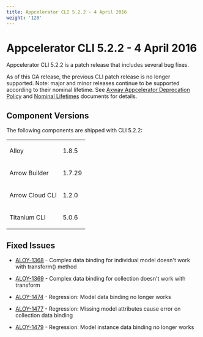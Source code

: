 ```yaml
---
title: Appcelerator CLI 5.2.2 - 4 April 2016
weight: '120'
---
```


# Appcelerator CLI 5.2.2 - 4 April 2016

Appcelerator CLI 5.2.2 is a patch release that includes several bug fixes.

As of this GA release, the previous CLI patch release is no longer supported. Note: major and minor releases continue to be supported according to their nominal lifetime. See [Axway Appcelerator Deprecation Policy](/guide/AMPLIFY_Appcelerator_Services_Overview/Axway_Appcelerator_Deprecation_Policy/) and [Nominal Lifetimes](/guide/AMPLIFY_Appcelerator_Services_Overview/Axway_Appcelerator_Product_Lifecycle/#nominal-lifetimes) documents for details.

## Component Versions

The following components are shipped with CLI 5.2.2:

<table class="confluenceTable"><thead class=" "></thead><tfoot class=" "></tfoot><tbody class=" "><tr><td class="confluenceTd" rowspan="1" colspan="1"><p>Alloy</p></td><td class="confluenceTd" rowspan="1" colspan="1"><p>1.8.5</p></td></tr><tr><td class="confluenceTd" rowspan="1" colspan="1"><p>Arrow Builder</p></td><td class="confluenceTd" rowspan="1" colspan="1"><p>1.7.29</p></td></tr><tr><td class="confluenceTd" rowspan="1" colspan="1"><p>Arrow Cloud CLI</p></td><td class="confluenceTd" rowspan="1" colspan="1"><p>1.2.0</p></td></tr><tr><td class="confluenceTd" rowspan="1" colspan="1"><p>Titanium CLI</p></td><td class="confluenceTd" rowspan="1" colspan="1"><p>5.0.6</p></td></tr></tbody></table>

## Fixed Issues

* [ALOY-1368](https://jira.appcelerator.org/browse/ALOY-1368) - Complex data binding for individual model doesn't work with transform() method

* [ALOY-1369](https://jira.appcelerator.org/browse/ALOY-1369) - Complex data binding for collection doesn't work with transform

* [ALOY-1474](https://jira.appcelerator.org/browse/ALOY-1474) - Regression: Model data binding no longer works

* [ALOY-1477](https://jira.appcelerator.org/browse/ALOY-1477) - Regression: Missing model attributes cause error on collection data binding

* [ALOY-1479](https://jira.appcelerator.org/browse/ALOY-1479) - Regression: Model instance data binding no longer works
